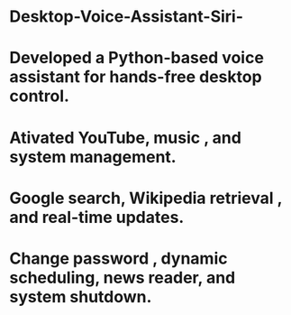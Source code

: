 # Desktop-Voice-Assistant-Siri-
# Developed a Python-based voice assistant for hands-free desktop control.<br>
# Ativated YouTube, music , and system management. <br>
# Google search, Wikipedia retrieval , and real-time updates. <br>
# Change password , dynamic scheduling, news reader, and system shutdown.<br>

